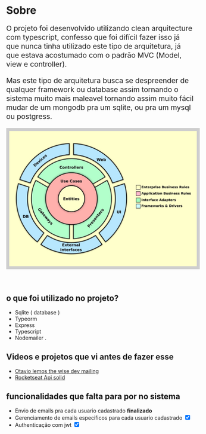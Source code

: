 # Sobre
<p style="font-size: 1.2rem">
O projeto foi desenvolvido utilizando clean arquitecture com typescript, confesso que foi difícil fazer isso já que nunca tinha utilizado este tipo de arquitetura, já 
que estava acostumado com o padrão MVC (Model, view e controller). 
</p>
<p style="font-size: 1.2rem">
Mas este tipo de arquitetura busca se despreender de qualquer framework ou database assim tornando o sistema muito mais maleavel tornando assim muito fácil mudar de um mongodb pra um sqlite, ou pra um mysql ou postgress.
</p>

<img src="./.github/CleanArchitecture.jpg" style="margin-bottom: 2rem; border: solid #cecece 0.5rem"/>

## o que foi utilizado no projeto? 
- Sqlite ( database )
- Typeorm 
- Express 
- Typescript
- Nodemailer
.
## Videos e projetos que vi antes de fazer esse
- <a href="https://github.com/otaviolemos/thewisedev-mailing">Otavio lemos the wise dev mailing</a>
- <a href="https://github.com/rocketseat-content/youtube-api-node-solid">Rocketseat Api solid</a>

## funcionalidades que falta para por no sistema
- Envio de emails pra cada usuario cadastrado <strong>finalizado</strong>
- Gerenciamento de emails especificos para cada usuario cadastrado <input type="checkbox" checked> 
- Authenticação com jwt <input type="checkbox" checked> 

